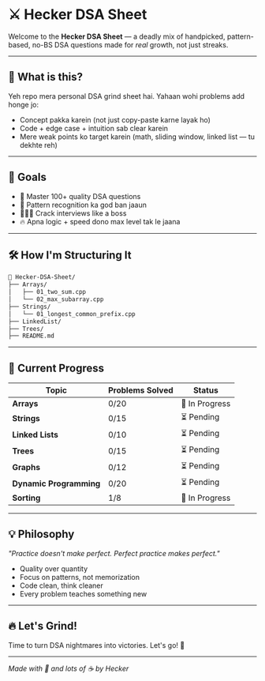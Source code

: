 # ⚔️ Hecker DSA Sheet



Welcome to the **Hecker DSA Sheet** — a deadly mix of handpicked, pattern-based, no-BS DSA questions made for *real* growth, not just streaks.

---

## 📌 What is this?

Yeh repo mera personal DSA grind sheet hai. Yahaan wohi problems add honge jo:
- Concept pakka karein (not just copy-paste karne layak ho)
- Code + edge case + intuition sab clear karein
- Mere weak points ko target karein (math, sliding window, linked list — tu dekhte reh)

---

## 🚀 Goals

- 🔢 Master 100+ quality DSA questions
- 🧠 Pattern recognition ka god ban jaaun
- 👨🏻‍💻 Crack interviews like a boss
- 🔥 Apna logic + speed dono max level tak le jaana

---

## 🛠️ How I'm Structuring It

```bash
📁 Hecker-DSA-Sheet/
├── Arrays/
│   ├── 01_two_sum.cpp
│   └── 02_max_subarray.cpp
├── Strings/
│   └── 01_longest_common_prefix.cpp
├── LinkedList/
├── Trees/
├── README.md
```

---

## 🎯 Current Progress

| Topic | Problems Solved | Status |
|-------|----------------|--------|
| **Arrays** | 0/20 | 🔄 In Progress |
| **Strings** | 0/15 | ⏳ Pending |
| **Linked Lists** | 0/10 | ⏳ Pending |
| **Trees** | 0/15 | ⏳ Pending |
| **Graphs** | 0/12 | ⏳ Pending |
| **Dynamic Programming** | 0/20 | ⏳ Pending |
| **Sorting** | 1/8 | 🔄 In Progress |

---

## 💡 Philosophy

*"Practice doesn't make perfect. Perfect practice makes perfect."*

- Quality over quantity
- Focus on patterns, not memorization
- Code clean, think cleaner
- Every problem teaches something new

---

## 🔥 Let's Grind!

Time to turn DSA nightmares into victories. Let's go! 💪

---

*Made with 🧠 and lots of ☕ by Hecker*

